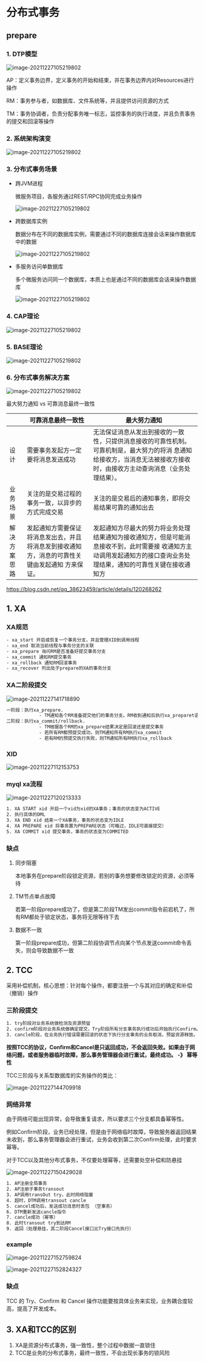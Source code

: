 # 分布式事务

## prepare

### 1. DTP模型

![image-20211227105219802](./images/1.png)

AP：定义事务边界，定义事务的开始和结束，并在事务边界内对Resources进行操作

RM：事务参与者，如数据库、文件系统等，并且提供访问资源的方式

TM：事务协调者，负责分配事务唯一标志，监控事务的执行进度，并且负责事务的提交和回滚等操作

### 2. 系统架构演变

![image-20211227105219802](./images/9.png)

### 3. 分布式事务场景

- 跨JVM进程

  微服务项目，各服务通过REST/RPC协同完成业务操作

  ![image-20211227105219802](./images/10.png)

- 跨数据库实例

  数据分布在不同的数据库实例，需要通过不同的数据库连接会话来操作数据库中的数据

  ![image-20211227105219802](./images/11.png)

- 多服务访问单数据库

  多个微服务访问同一个数据库，本质上也是通过不同的数据库会话来操作数据库

  ![image-20211227105219802](./images/12.png)

### 4. CAP理论

![image-20211227105219802](./images/13.png)

### 5. BASE理论

![image-20211227105219802](./images/14.png)

### 6. 分布式事务解决方案

![image-20211227105219802](./images/15.png)

最大努力通知 vs 可靠消息最终一致性

|              | 可靠消息最终一致性                                           | 最大努力通知                                                 |
| ------------ | ------------------------------------------------------------ | ------------------------------------------------------------ |
| 设计         | 需要事务发起方一定要将消息发送成功                           | 无法保证消息从发出到接收的一致性，只提供消息接收的可靠性机制。可靠机制是，最大努力的将消 息通知给接收方，当消息无法被接收方接收时，由接收方主动查询消息（业务处理结果）。 |
| 业务场景     | 关注的是交易过程的事务一致，以异步的方式完成交易             | 关注的是交易后的通知事务，即将交易结果可靠的通知出去         |
| 解决方案思路 | 发起通知方需要保证将消息发出去，并且将消息发到接收通知方，消息的可靠性关键由发起通知 方来保证。 | 发起通知方尽最大的努力将业务处理结果通知为接收通知方，但是可能消息接收不到，此时需要接 收通知方主动调用发起通知方的接口查询业务处理结果，通知的可靠性关键在接收通知方 |

https://blog.csdn.net/qq_38623459/article/details/120268262

## 1. XA

### XA规范

```tex
- xa_start 开启或恢复一个事务分支，并且管理XID到调用线程
- xa_end 取消当前线程与事务分支的关联
- xa_prepare 询问RM是否准备好提交事务分支
- xa_commit 通知RM提交事务
- xa_rollback 通知RM回滚事务
- xa_recover 列出处于prepare的XA的事务分支
```

### XA二阶段提交

![image-20211227141718890](./images/2.png)

```tex
一阶段：执行xa_prepare.
			- TM通知各个RM准备提交他们的事务分支。RM收到通知后执行xa_preparet语句
二阶段：执行xa_commit/rollback.
			- TM根据各个RM的xa_prepare结果决定是回滚还是提交事务
			- 若所有RM都预提交成功，则TM通知所有RM执行xa_commit
			- 若有RM的预提交执行失败，则TM通知所有RM执行xa_rollback
```

### XID

![image-20211227112153753](./images/3.png)

### myql xa流程

![image-20211227120213333](./images/4.png)

```tex
1. XA START xid 开启一个xid为xid的XA事务；事务的状态变为ACTIVE
2. 执行具体的DML
3. XA END xid 结束一个XA事务，事务的状态变为IDLE
4. XA PREPARE xid 将事务置为PREPARE状态（可略过，IDLE可直接提交）
5. XA COMMIT xid 提交事务，事务的状态变为COMMITED
```

### 缺点

1. 同步阻塞

   本地事务在prepare阶段锁定资源，若别的事务想要修改锁定的资源，必须等待

2. TM节点单点故障

   若第一阶段prepare成功了，但是第二阶段TM发出commit指令前宕机了，所有RM都处于锁定状态，事务将无限等待下去

3. 数据不一致

   第一阶段prepare成功，但第二阶段协调节点向某个节点发送commit命令丢失，则会导致数据不一致

## 2. TCC

采用补偿机制，核心思想：针对每个操作，都要注册一个与其对应的确定和补偿（撤销）操作

### 三阶段提交

```tex
1. try阶段对业务系统做检测及资源预留
2. confirm阶段对业务系统做确定提交，Try阶段所有分支事务执行成功后开始执行Confirm。通常情况下，采用TCC则认为Confirm阶段是不会出错的
3. cancle阶段，在业务执行错误需要回滚的状态下执行分支事务的业务取消，预留资源释放。通常情况下，采用TCC则认为Cancel阶段也是一定成功的。若Cancel阶段真的出错了，需引入重试机制或人工处理。
```

**按照TCC的协议，Confirm和Cancel是只返回成功，不会返回失败。如果由于网络问题，或者服务器临时故障，那么事务管理器会进行重试，最终成功。 -》 幂等性**

TCC三阶段与关系型数据库的实务操作的类比：

![image-20211227144709918](./images/5.png)

### 网络异常

由于网络可能出现异常，会导致重复请求，所以要求三个分支都具备幂等性。

例如Confirm阶段，业务已经处理，但是由于网络临时故障，导致服务器返回结果未收到，那么事务管理器会进行重试，业务会收到第二次Confirm处理，此时要求幂等。

对于TCC以及其他分布式事务，不仅要处理幂等，还需要处空补偿和防悬挂

![image-20211227150429028](./images/6.png)

```tex
1. AP注册全局事务
2. AP注册子事务transout
3. AP调用transOut try，此时网络阻塞
4. 超时，DTM调用transout cancle
5. cancel成功后，发送成功消息时丢包 （空事务）
6. DTM重新发送cancle指令
7. cancle成功（幂等）
8. 此时transout try到达RM
9. 返回（处理悬挂，其二阶段Cancel接口比Try接口先执行）
```

### example

![image-20211227152759824](./images/7.png)

![image-20211227152824327](./images/8.png)

### 缺点

TCC 的 Try、Confirm 和 Cancel 操作功能要按具体业务来实现，业务耦合度较高，提高了开发成本。



## 3. XA和TCC的区别

1. XA是资源分布式事务，强一致性，整个过程中数据一直锁住
2. TCC是业务的分布式事务，最终一致性，不会出现长事务的锁风险
